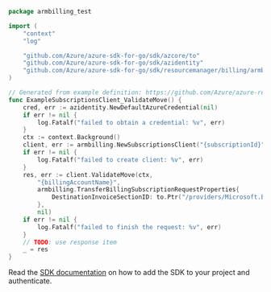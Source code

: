 ```go
package armbilling_test

import (
	"context"
	"log"

	"github.com/Azure/azure-sdk-for-go/sdk/azcore/to"
	"github.com/Azure/azure-sdk-for-go/sdk/azidentity"
	"github.com/Azure/azure-sdk-for-go/sdk/resourcemanager/billing/armbilling"
)

// Generated from example definition: https://github.com/Azure/azure-rest-api-specs/tree/main/specification/billing/resource-manager/Microsoft.Billing/stable/2020-05-01/examples/ValidateSubscriptionMoveFailure.json
func ExampleSubscriptionsClient_ValidateMove() {
	cred, err := azidentity.NewDefaultAzureCredential(nil)
	if err != nil {
		log.Fatalf("failed to obtain a credential: %v", err)
	}
	ctx := context.Background()
	client, err := armbilling.NewSubscriptionsClient("{subscriptionId}", cred, nil)
	if err != nil {
		log.Fatalf("failed to create client: %v", err)
	}
	res, err := client.ValidateMove(ctx,
		"{billingAccountName}",
		armbilling.TransferBillingSubscriptionRequestProperties{
			DestinationInvoiceSectionID: to.Ptr("/providers/Microsoft.Billing/billingAccounts/{billingAccountName}/billingProfiles/{billingProfileName}/invoiceSections/{newInvoiceSectionName}"),
		},
		nil)
	if err != nil {
		log.Fatalf("failed to finish the request: %v", err)
	}
	// TODO: use response item
	_ = res
}
```

Read the [SDK documentation](https://github.com/Azure/azure-sdk-for-go/blob/sdk%2Fresourcemanager%2Fbilling%2Farmbilling%2Fv0.5.0/sdk/resourcemanager/billing/armbilling/README.md) on how to add the SDK to your project and authenticate.
